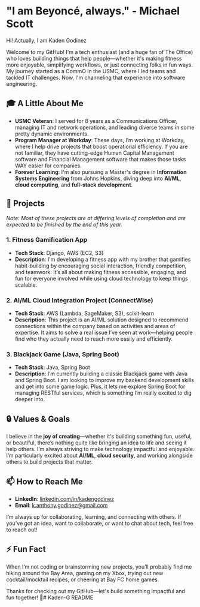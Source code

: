 # "I am Beyoncé, always." - Michael Scott

Hi! Actually, I am Kaden Godinez

Welcome to my GitHub! I'm a tech enthusiast (and a huge fan of The Office) who loves building things that help people—whether it's making fitness more enjoyable, simplifying workflows, or just connecting folks in fun ways. My journey started as a CommO in the USMC, where I led teams and tackled IT challenges. Now, I'm channeling that experience into software engineering. 

## 🎓 A Little About Me
- **USMC Veteran**: I served for 8 years as a Communications Officer, managing IT and network operations, and leading diverse teams in some pretty dynamic environments.
- **Program Manager at Workday**: These days, I’m working at Workday, where I help drive projects that boost operational efficiency. If you are not familiar, they have cutting-edge Human Capital Management software and Financial Management software that makes those tasks WAY easier for companies.
- **Forever Learning**: I'm also pursuing a Master's degree in **Information Systems Engineering** from Johns Hopkins, diving deep into **AI/ML**, **cloud computing**, and **full-stack development**.

## 💼 Projects

*Note: Most of these projects are at differing levels of completion and are expected to be finished by the end of this year.*

### 1. Fitness Gamification App
- **Tech Stack**: Django, AWS (EC2, S3)
- **Description**: I'm developing a fitness app with my brother that gamifies habit-building by encouraging social interaction, friendly competition, and teamwork. It’s all about making fitness accessible, engaging, and fun for everyone involved while using cloud technology to keep things scalable.

### 2. AI/ML Cloud Integration Project (ConnectWise)
- **Tech Stack**: AWS (Lambda, SageMaker, S3), scikit-learn
- **Description**: This project is an AI/ML solution designed to recommend connections within the company based on activities and areas of expertise. It aims to solve a real issue I’ve seen at work—helping people find who they actually need to reach more easily and efficiently.

### 3. Blackjack Game (Java, Spring Boot)
- **Tech Stack**: Java, Spring Boot
- **Description**: I’m currently building a classic Blackjack game with Java and Spring Boot. I am looking to improve my backend development skills and get into some game logic. Plus, it lets me explore Spring Boot for managing RESTful services, which is something I’m really excited to dig deeper into.

## 🔒 Values & Goals
I believe in the **joy of creating**—whether it's building something fun, useful, or beautiful, there’s nothing quite like bringing an idea to life and seeing it help others. I’m always striving to make technology impactful and enjoyable. I’m particularly excited about **AI/ML**, **cloud security**, and working alongside others to build projects that matter.

## 📫 How to Reach Me
- **LinkedIn**: [linkedin.com/in/kadengodinez](https://linkedin.com/in/kadengodinez)
- **Email**: [k.anthony.godinez@gmail.com](mailto:k.anthony.godinez@gmail.com)

I’m always up for collaborating, learning, and connecting with others. If you’ve got an idea, want to collaborate, or want to chat about tech, feel free to reach out!

## ⚡ Fun Fact
When I’m not coding or brainstorming new projects, you’ll probably find me hiking around the Bay Area, gaming on my Xbox, trying out new cocktail/mocktail recipes, or cheering at Bay FC home games.

Thanks for checking out my GitHub—let's build something impactful and fun together! 🚀# Kaden-G
README
